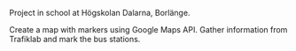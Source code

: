 Project in school at Högskolan Dalarna, Borlänge.

Create a map with markers using Google Maps API. Gather information from Trafiklab and mark the bus stations.
